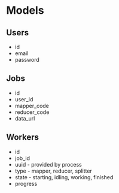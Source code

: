 
# Models

## Users

* id
* email
* password

## Jobs

* id
* user_id
* mapper_code
* reducer_code
* data_url

## Workers

* id
* job_id
* uuid - provided by process
* type - mapper, reducer, splitter
* state - starting, idling, working, finished
* progress

